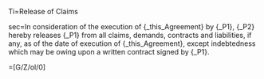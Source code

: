 Ti=Release of Claims

sec=In consideration of the execution of {_this_Agreement} by {_P1}, {_P2} hereby releases {_P1} from all claims, demands, contracts and liabilities, if any, as of the date of execution of {_this_Agreement}, except indebtedness which may be owing upon a written contract signed by {_P1}.

=[G/Z/ol/0]
